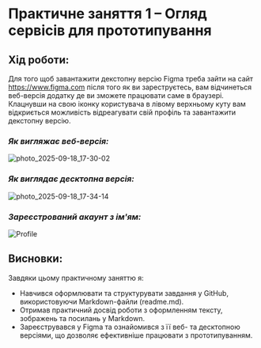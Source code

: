 # **Практичне заняття 1 – Огляд сервісів для прототипування**

## **Хід роботи:**

Для того щоб завантажити декстопну версію Figma треба 
зайти на сайт https://www.figma.com після того як ви зареструєтесь, 
вам відчинеться веб-версія додатку де ви зможете працювати саме в 
браузері. Клацнувши на свою іконку користувача в лівому верхньому 
куту вам відкриється можливість відреагувати свій профіль та завантажити
декстопну версію.

### *Як вигляжає веб-версія:*
![photo_2025-09-18_17-30-02](https://github.com/user-attachments/assets/737c97f5-8b47-4963-9f4a-9844293f1bdd)

### *Як виглядає десктопна версія:* 
![photo_2025-09-18_17-34-14](https://github.com/user-attachments/assets/8879184e-4455-43b4-b2b0-18a6c7a2f6c9)

### *Зареєстрований акаунт з ім'ям:*
![Profile](https://github.com/user-attachments/assets/cbafc5c2-fa6d-4fe1-a781-6741df9ebea3)


## Висновки: 
Завдяки цьому практичному заняттю я:

* Навчився оформлювати та структурувати завдання у GitHub, використовуючи Markdown-файли (readme.md).
* Отримав практичний досвід роботи з оформленням тексту, зображень та посилань у Markdown.
* Зареєструвався у Figma та ознайомився з її веб- та десктопною версіями, що дозволяє ефективніше працювати з прототипуванням.
